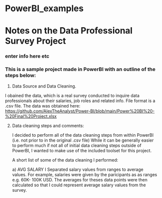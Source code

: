 # PowerBI_examples



# Notes on the Data Professional Survey Project
### enter info here etc

### This is a sample project made in PowerBI with an outline of the steps below:
1) Data Source and Data Cleaning.
   
  I obained the data, which is a real survey conducted to inquire data professionals about their salaries, job roles
  and related info. File format is a .csv file.
  The data was obtained here: 
  https://github.com/AlexTheAnalyst/Power-BI/blob/main/Power%20BI%20-%20Final%20Project.xlsx 

2) Data cleaning steps and comments:
  
   I decided to perform all of the data cleaning steps from within PowerBI (i.e. not prior to in the original .csv file)
   While it can be generally easier to perform much if not all of initial data cleaning steps outside of PowerBI,
   I wanted to make use  of the included toolset for this project.

   A short list of some of the data cleaning I performed:
   
      a) AVG SALARY
            I Separated salary values from ranges to average values. For example, salaries were
            given by the paricipants as
            as ranges e.g. 60K- 100K USD. The averages for theses data points were then calculated so that I could represent
            average salary values from the survey.
   


